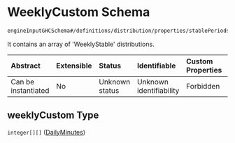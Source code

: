 # WeeklyCustom Schema

```txt
engineInputGHCSchema#/definitions/distribution/properties/stablePeriods/properties/weeklyCustom
```

It contains an array of 'WeeklyStable' distributions.

| Abstract            | Extensible | Status         | Identifiable            | Custom Properties | Additional Properties | Access Restrictions | Defined In                                                        |
| :------------------ | :--------- | :------------- | :---------------------- | :---------------- | :-------------------- | :------------------ | :---------------------------------------------------------------- |
| Can be instantiated | No         | Unknown status | Unknown identifiability | Forbidden         | Allowed               | none                | [ghc.schema.json*](../out/ghc.schema.json "open original schema") |

## weeklyCustom Type

`integer[][]` ([DailyMinutes](ghc-definitions-distribution-properties-stableperiods-properties-weeklycustom-customweeklystable-dailyminutes.md))
